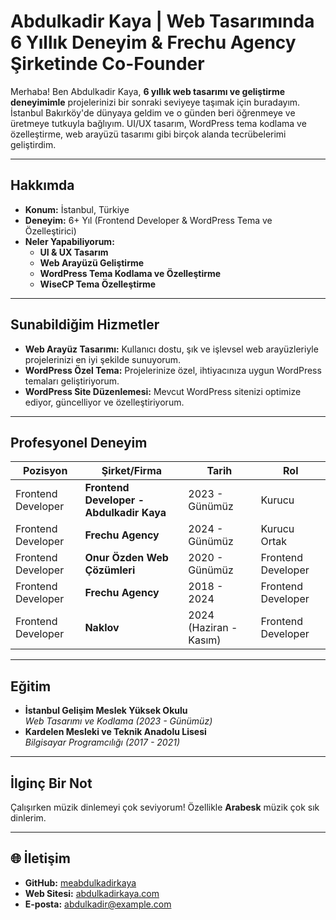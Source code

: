 # Abdulkadir Kaya | Web Tasarımında 6 Yıllık Deneyim & Frechu Agency Şirketinde Co-Founder

Merhaba! Ben Abdulkadir Kaya, **6 yıllık web tasarımı ve geliştirme deneyimimle** projelerinizi bir sonraki seviyeye taşımak için buradayım. İstanbul Bakırköy'de dünyaya geldim ve o günden beri öğrenmeye ve üretmeye tutkuyla bağlıyım. UI/UX tasarım, WordPress tema kodlama ve özelleştirme, web arayüzü tasarımı gibi birçok alanda tecrübelerimi geliştirdim.

---

## Hakkımda
- **Konum:** İstanbul, Türkiye  
- **Deneyim:** 6+ Yıl (Frontend Developer & WordPress Tema ve Özelleştirici)  
- **Neler Yapabiliyorum:**  
  - **UI & UX Tasarım**  
  - **Web Arayüzü Geliştirme**  
  - **WordPress Tema Kodlama ve Özelleştirme**  
  - **WiseCP Tema Özelleştirme**  

---

## Sunabildiğim Hizmetler
- **Web Arayüz Tasarımı:** Kullanıcı dostu, şık ve işlevsel web arayüzleriyle projelerinizi en iyi şekilde sunuyorum.
- **WordPress Özel Tema:** Projelerinize özel, ihtiyacınıza uygun WordPress temaları geliştiriyorum.
- **WordPress Site Düzenlemesi:** Mevcut WordPress sitenizi optimize ediyor, güncelliyor ve özelleştiriyorum.

---

## Profesyonel Deneyim
| Pozisyon                             | Şirket/Firma               | Tarih          | Rol              |
|--------------------------------------|----------------------------|----------------|------------------|
| Frontend Developer                   | **Frontend Developer - Abdulkadir Kaya**        | 2023 - Günümüz | Kurucu           |
| Frontend Developer                   | **Frechu Agency**          | 2024 - Günümüz | Kurucu Ortak     |
| Frontend Developer                   | **Onur Özden Web Çözümleri** | 2020 - Günümüz | Frontend Developer |
| Frontend Developer                   | **Frechu Agency**          | 2018 - 2024    | Frontend Developer |
| Frontend Developer                   | **Naklov**                 | 2024 (Haziran - Kasım) | Frontend Developer |

---

## Eğitim
- **İstanbul Gelişim Meslek Yüksek Okulu**  
  *Web Tasarımı ve Kodlama (2023 - Günümüz)*  
- **Kardelen Mesleki ve Teknik Anadolu Lisesi**  
  *Bilgisayar Programcılığı (2017 - 2021)*  

---

## İlginç Bir Not
Çalışırken müzik dinlemeyi çok seviyorum! Özellikle **Arabesk** müzik çok sık dinlerim.

---

## 🌐 İletişim
- **GitHub:** [meabdulkadirkaya](https://github.com/meabdulkadirkaya)  
- **Web Sitesi:** [abdulkadirkaya.com](#)  
- **E-posta:** [abdulkadir@example.com](mailto:info@abdulkadirkaya.com)  
